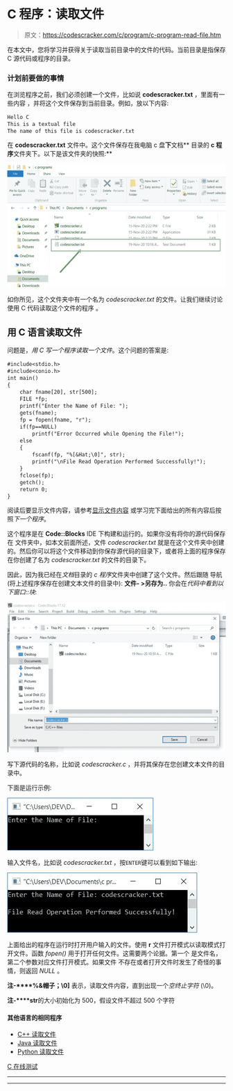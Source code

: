 # C 程序：读取文件

> 原文：<https://codescracker.com/c/program/c-program-read-file.htm>

在本文中，您将学习并获得关于读取当前目录中的文件的代码。当前目录是指保存 C 源代码或程序的目录。

### 计划前要做的事情

在浏览程序之前，我们必须创建一个文件，比如说 **codescracker.txt** ，里面有一些内容 ，并将这个文件保存到当前目录。例如，放以下内容:

```
Hello C
This is a textual file
The name of this file is codescracker.txt
```

在 **codescracker.txt** 文件中。这个文件保存在我电脑 c 盘**下**文档** 目录的 **c 程序**文件夹下。以下是该文件夹的快照:**

![read file c](img/3aea5bb8c5359f7cdf957eb923f80a68.png)

如你所见，这个文件夹中有一个名为 *codescracker.txt* 的文件。让我们继续讨论使用 C 代码读取这个文件的程序 。

## 用 C 语言读取文件

问题是，*用 C 写一个程序读取一个文件*。这个问题的答案是:

```
#include<stdio.h>
#include<conio.h>
int main()
{
    char fname[20], str[500];
    FILE *fp;
    printf("Enter the Name of File: ");
    gets(fname);
    fp = fopen(fname, "r");
    if(fp==NULL)
        printf("Error Occurred while Opening the File!");
    else
    {
        fscanf(fp, "%[&Hat;\0]", str);
        printf("\nFile Read Operation Performed Successfully!");
    }
	fclose(fp);
    getch();
    return 0;
}
```

阅读后要显示文件内容，请参考[显示文件内容](/c/program/c-program-read-and-display-file.htm) 或学习完下面给出的所有内容后按照*下一个程序*。

这个程序是在 **Code::Blocks** IDE 下构建和运行的。如果你没有将你的源代码保存在 文件夹中，如本文前面所述，文件 *codescracker.txt* 就是在这个文件夹中创建的。然后你可以将这个文件移动到你保存源代码的目录下，或者将上面的程序保存在你创建了名为 *codescracker.txt* 的文件的目录下。

因此，因为我已经在*文档*目录的 *c 程序*文件夹中创建了这个文件。然后跟随 导航(将上述程序保存在创建文本文件的目录中):
**文件- >另存为..**
你会在*代码中看到以下窗口::块*:

![c read file](img/bb2e9b9ff56bfe4aa6398566f8de5266.png)

写下源代码的名称，比如说 *codescracker.c* ，并将其保存在您创建文本文件的目录中。

下面是运行示例:

![c program read file](img/12fb09c4bbf7f08032532889a80427c3.png)

输入文件名，比如说 *codescracker.txt* ，按`ENTER`键可以看到如下输出:

![read a file program c](img/62fc74b64f3a44a0d58b88562bdc9b3f.png)

上面给出的程序在运行时打开用户输入的文件。使用 **r** 文件打开模式以读取模式打开文件。函数 *fopen()* 用于打开任何文件。这需要两个论据。第一个 是文件名，第二个参数对应文件打开模式。如果文件 不存在或者打开文件时发生了奇怪的事情，则返回 *NULL* 。

**注-****%&帽子；\0]** 表示，读取文件内容，直到出现一个*空终止字符* (\0)。

**注-****str**的大小初始化为 500，假设文件不超过 500 个字符

#### 其他语言的相同程序

*   [C++ 读取文件](/cpp/program/cpp-program-read-file.htm)
*   [Java 读取文件](/java/program/java-program-read-file.htm)
*   [Python 读取文件](/python/program/python-program-read-file.htm)

[C 在线测试](/exam/showtest.php?subid=2)

* * *

* * *